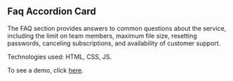 ## Faq Accordion Card

The FAQ section provides answers to common questions about the service, including the limit on team members, maximum file size, resetting passwords, canceling subscriptions, and availability of customer support.

Technologies used: HTML, CSS, JS.

To see a demo, click [here](https://devbygeorge.github.io/fem-challenges/faq-accordion-card/).
